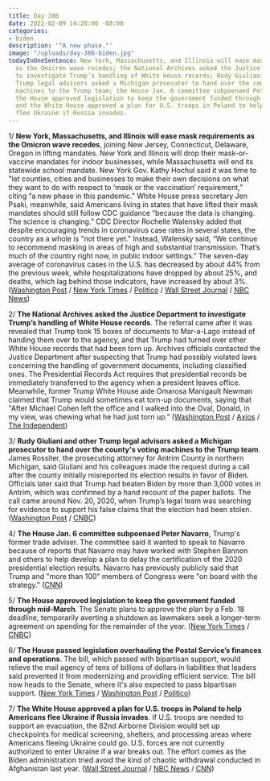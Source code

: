 ```yaml
---
title: Day 386
date: 2022-02-09 14:28:00 -08:00
categories:
- biden
description: '"A new phase."'
image: "/uploads/day-386-biden.jpg"
todayInOneSentence: New York, Massachusetts, and Illinois will ease mask requirements
  as the Omicron wave recedes; the National Archives asked the Justice Department
  to investigate Trump’s handling of White House records; Rudy Giuliani and other
  Trump legal advisors asked a Michigan prosecutor to hand over the county's voting
  machines to the Trump team; the House Jan. 6 committee subpoenaed Peter Navarro;
  the House approved legislation to keep the government funded through mid-March;
  and the White House approved a plan for U.S. troops in Poland to help Americans
  flee Ukraine if Russia invades.
---
```


1/ **New York, Massachusetts, and Illinois will ease mask requirements as the Omicron wave recedes**, joining New Jersey, Connecticut, Delaware, Oregon in lifting mandates. New York and Illinois will drop their mask-or-vaccine mandates for indoor businesses, while Massachusetts will end its statewide school mandate. New York Gov. Kathy Hochul said it was time to "let counties, cities and businesses to make their own decisions on what they want to do with respect to ‘mask or the vaccination’ requirement,” citing “a new phase in this pandemic.” White House press secretary Jen Psaki, meanwhile, said Americans living in states that have lifted their mask mandates should still follow CDC guidance “because the data is changing. The science is changing.” CDC Director Rochelle Walensky added that despite encouraging trends in coronavirus case rates in several states, the country as a whole is "not there yet." Instead, Walensky said, “We continue to recommend masking in areas of high and substantial transmission. That’s much of the country right now, in public indoor settings.” The seven-day average of coronavirus cases in the U.S. has decreased by about 44% from the previous week, while hospitalizations have dropped by about 25%, and deaths, which lag behind those indicators, have increased by about 3%. ([Washington Post](https://www.washingtonpost.com/nation/2022/02/09/covid-omicron-variant-live-updates/) / [New York Times](https://www.nytimes.com/live/2022/02/09/world/covid-test-vaccine-cases) / [Politico](https://www.politico.com/news/2022/02/09/cdc-messaging-transmission-masking-00007312) / [Wall Street Journal](https://www.wsj.com/articles/new-york-state-to-drop-indoor-mask-mandate-11644419799) / [NBC News](https://www.nbcnews.com/news/us-news/ny-gov-kathy-hochul-lifts-statewide-mask-mandate-center-legal-battle-rcna15450))

2/ **The National Archives asked the Justice Department to investigate Trump’s handling of White House records**. The referral came after it was revealed that Trump took 15 boxes of documents to Mar-a-Lago instead of handing them over to the agency, and that Trump had turned over other White House records that had been torn up. Archives officials contacted the Justice Department after suspecting that Trump had possibly violated laws concerning the handling of government documents, including classified ones. The Presidential Records Act requires that presidential records be immediately transferred to the agency when a president leaves office. Meanwhile, former Trump White House aide Omarosa Manigault Newman claimed that Trump would sometimes eat torn-up documents, saying that "After Michael Cohen left the office and I walked into the Oval, Donald, in my view, was chewing what he had just torn up.” ([Washington Post](https://www.washingtonpost.com/politics/2022/02/09/trump-archives-justice-department/) / [Axios](https://www.axios.com/national-archives-justice-department-trump-records-7b992a97-e133-442e-a1ec-bcb686aab168.html) / [The Independent](https://www.independent.co.uk/news/world/americas/us-politics/trump-eat-documents-paper-omarosa-b2010616.html))

3/ **Rudy Giuliani and other Trump legal advisors asked a Michigan prosecutor to hand over the county's voting machines to the Trump team**. James Rossiter, the prosecuting attorney for Antrim County in northern Michigan, said Giuliani and his colleagues made the request during a call after the county initially misreported its election results in favor of Biden. Officials later said that Trump had beaten Biden by more than 3,000 votes in Antrim, which was confirmed by a hand recount of the paper ballots. The call came around Nov. 20, 2020, when Trump’s legal team was searching for evidence to support his false claims that the election had been stolen. ([Washington Post](https://www.washingtonpost.com/investigations/2022/02/09/giuliani-antrim-prosecutor-voting-machines/) / [CNBC](https://www.cnbc.com/2022/02/09/trump-lawyer-rudy-giuliani-sought-voting-machines-from-gop-michigan-prosecutor.html))

4/ **The House Jan. 6 committee subpoenaed Peter Navarro**, Trump's former trade adviser. The committee said it wanted to speak to Navarro because of reports that Navarro may have worked with Stephen Bannon and others to help develop a plan to delay the certification of the 2020 presidential election results. Navarro has previously publicly said that Trump and "more than 100" members of Congress were "on board with the strategy." ([CNN](https://www.cnn.com/2022/02/09/politics/peter-navarro-january-6-subpoena/index.html))

5/ **The House approved legislation to keep the government funded through mid-March**. The Senate plans to approve the plan by a Feb. 18 deadline, temporarily averting a shutdown as lawmakers seek a longer-term agreement on spending for the remainder of the year. ([New York Times](https://www.nytimes.com/2022/02/08/us/politics/house-short-term-spending-bill.html) / [CNBC](https://www.cnbc.com/2022/02/08/government-shutdown-house-passes-funding-bill.html))

6/ **The House passed legislation overhauling the Postal Service’s finances and operations**. The bill, which passed with bipartisan support, would relieve the mail agency of tens of billions of dollars in liabilities that leaders said prevented it from modernizing and providing efficient service. The bill now heads to the Senate, where it's also expected to pass bipartisan support. ([New York Times](https://www.nytimes.com/2022/02/08/us/politics/postal-service-overhaul-house.html) / [Washington Post](https://www.washingtonpost.com/business/2022/02/08/usps-dejoy-congress-reform/) / [Politico](https://www.politico.com/news/2022/02/08/house-passes-bipartisan-postal-reform-bill-00006722))

7/ **The White House approved a plan for U.S. troops in Poland to help Americans flee Ukraine if Russia invades**. If U.S. troops are needed to support an evacuation, the 82nd Airborne Division would set up checkpoints for medical screening, shelters, and processing areas where Americans fleeing Ukraine could go. U.S. forces are not currently authorized to enter Ukraine if a war breaks out. The effort comes as the Biden administration tried avoid the kind of chaotic withdrawal conducted in Afghanistan last year. ([Wall Street Journal](https://www.wsj.com/articles/white-house-approves-plan-to-help-americans-leaving-ukraine-if-russia-attacks-11644413069) / [NBC News](https://www.nbcnews.com/politics/national-security/biden-administration-planning-getting-americans-ukraine-russia-invades-rcna15584) / [CNN](https://www.cnn.com/2022/02/09/politics/white-house-plan-troops-help-americans-leave-ukraine/index.html))